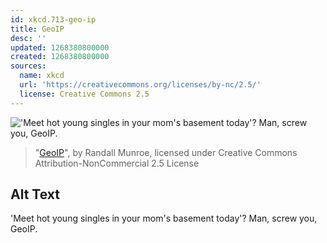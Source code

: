 ```yaml
---
id: xkcd.713-geo-ip
title: GeoIP
desc: ''
updated: 1268380800000
created: 1268380800000
sources:
  name: xkcd
  url: 'https://creativecommons.org/licenses/by-nc/2.5/'
  license: Creative Commons 2.5
---
```

!['Meet hot young singles in your mom's basement today'? Man, screw you, GeoIP.](https://imgs.xkcd.com/comics/geoip.png)
> "[GeoIP](https://xkcd.com/713/)", by Randall Munroe, licensed under Creative Commons Attribution-NonCommercial 2.5 License

## Alt Text
'Meet hot young singles in your mom's basement today'? Man, screw you, GeoIP.

